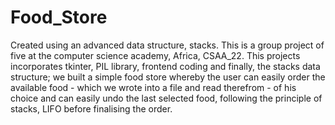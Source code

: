 # Food_Store
Created using an advanced data structure, stacks.
This is a group project of five at the computer science academy, Africa, CSAA_22. This projects incorporates tkinter, PIL library, frontend coding and finally, the stacks data structure; we built a simple food store whereby the user can easily order the available food - which we wrote into a file and read therefrom - of his choice and can easily undo the last selected food, following the principle of stacks, LIFO before finalising the order.
